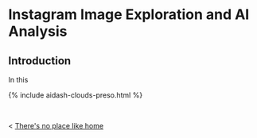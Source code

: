 # Instagram Image Exploration and AI Analysis



## Introduction

In this


  
  {% include aidash-clouds-preso.html %} 



  &nbsp; &nbsp; &nbsp; &nbsp;
  

< [There's no place like home](./index.md)
